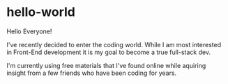 # hello-world

Hello Everyone! 

I've recently decided to enter the coding world. While I am most interested in Front-End development it is my goal to become a true full-stack dev. 

I'm currently using free materials that I've found online while aquiring insight from a few friends who have been coding for years. 
